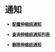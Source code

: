 # 通知<a name="ZH-CN_TOPIC_0043063034"></a>

-   **[配置伸缩组通知](配置伸缩组通知.md)**  

-   **[查询伸缩组通知列表](查询伸缩组通知列表.md)**  

-   **[删除伸缩组通知](删除伸缩组通知.md)**  


